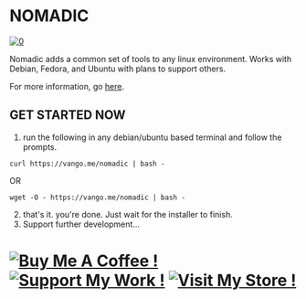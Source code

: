 # NOMADIC
[![0](https://img.shields.io/badge/Made%20with:-Ruby,%20Bash,%20Javascript,%20C/C++,%20and%20<3!-1f425f.svg)](https://rubylang.org/)

Nomadic adds a common set of tools to any linux environment.  Works with Debian, Fedora, and Ubuntu with plans to support others.

For more information, go [here](/PROCESS.md).

## GET STARTED NOW
1. run the following in any debian/ubuntu based terminal and follow the prompts.
```
curl https://vango.me/nomadic | bash -
```
OR
```
wget -O - https://vango.me/nomadic | bash -
```
2. that's it.  you're done.  Just wait for the installer to finish.
3. Support further development...
# [![Buy Me A Coffee !](https://img.shields.io/badge/buy%20me%20a-coffee-1abc9c.svg)](https://www.buymeacoffee.com/maxcatman) [![Support My Work !](https://img.shields.io/badge/support%20my-work-1abc9c.svg)](https://www.patreon.com/zyphr) [![Visit My Store !](https://img.shields.io/badge/visit%20my-store-1abc9c.svg)](https://www.etsy.com/shop/tomorrowsfuture)
